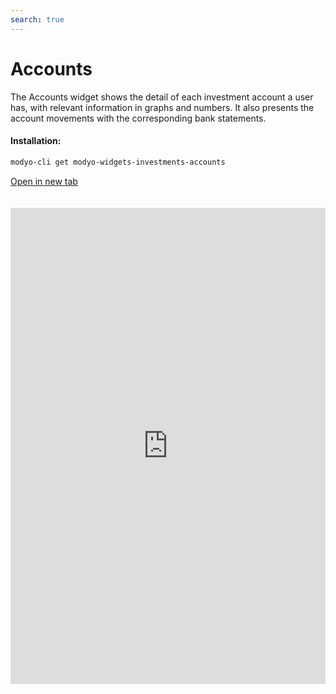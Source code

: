```yaml
---
search: true
---
```


# Accounts

The Accounts widget shows the detail of each investment account a user has, with relevant information in graphs and numbers. It also presents the account movements with the corresponding bank statements.

#### Installation:

```bash
modyo-cli get modyo-widgets-investments-accounts
```

[Open in new tab](https://widgets.modyo.com/investments/accounts)

<iframe id="widgetFrame" src="https://widgets.modyo.com/investments/accounts" width="100%" frameBorder="0"  style="min-height:762px;overflow:auto;margin-top:20px;"/>

| Feature                    | Description                                                                                                                                                                                                                                                                                                                                                                                                   |
| -------------------------- | ------------------------------------------------------------------------------------------------------------------------------------------------------------------------------------------------------------------------------------------------------------------------------------------------------------------------------------------------------------------------------------------------------------- |
| Account Summary            | Groups all of the client's investment accounts. Each investment account has its own tab with detailed information.                                                                                                                                                                                                                                                             |
| Investment Account         | Focuses on all the information associated with a specific investment account, presenting the data numerically and graphically. Includes a section to view Dividends Paid as of the day of the consultation and another for shares in the portfolio. Allows users to configure the account, see investment details, obtain statements, track movements, and make payments to the account.                          |
| Account Settings           | Allows the user to choose a name for the investment account and enable the option of receiving information by email like purchase/sale statements and confirmations (stocks, mutual funds, etc.).                                                                                                                                                                                           |
| Account Statements         | Displays a list of statements to review within a configurable date range. The statements appear as PDFs that can be downloaded and reviewed.                                                                                                                                                                                                                                                                  |
| Account Details            | Lists the types of instruments that exist within the investment account. Includes a summary of all the specific instruments that correspond to the type of investment selected. Displays investment escrow, pricing, and distribution information. Through these summaries, you can review the details of the account transaction history. Allows the user to see the movements associated with the investment account. |
| Detailed Account Movements | Delivers a set of options that allow the user to select date periods and movement types, including transfer movements. Shows the specific movements and their detail, as well as all the operations that are pending and not yet completed.                                                                                                                                                                        |
